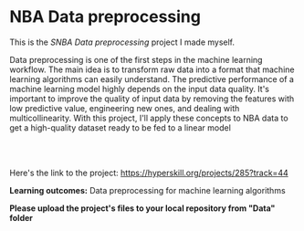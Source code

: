 # NBA Data preprocessing

This is the *SNBA Data preprocessing* project I made myself.


<p>Data preprocessing is one of the first steps in the machine learning workflow. The main idea is to transform raw data into a format that machine learning algorithms can easily understand. The predictive performance of a machine learning model highly depends on the input data quality. It's important to improve the quality of input data by removing the features with low predictive value, engineering new ones, and dealing with multicollinearity. With this project, I'll apply these concepts to NBA data to get a high-quality dataset ready to be fed to a linear model</p><br/><br/>

Here's the link to the project: https://hyperskill.org/projects/285?track=44

<p><b>Learning outcomes:</b> Data preprocessing for machine learning algorithms</p>

<p><b>Please upload the project's files to your local repository from "Data" folder</b></p>
